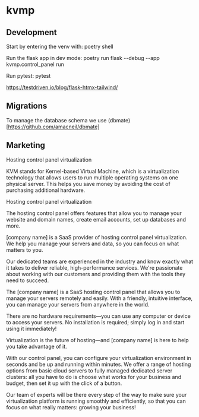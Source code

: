 # kvmp

## Development
Start by entering the venv with:
poetry shell

Run the flask app in dev mode:
poetry run flask --debug --app kvmp.control_panel run

Run pytest:
pytest

https://testdriven.io/blog/flask-htmx-tailwind/

## Migrations
To manage the database schema we use (dbmate)[https://github.com/amacneil/dbmate]

## Marketing

Hosting control panel virtualization

KVM stands for Kernel-based Virtual Machine, which is a virtualization technology that allows users to run multiple operating systems on one physical server. This helps you save money by avoiding the cost of purchasing additional hardware.

Hosting control panel virtualization

The hosting control panel offers features that allow you to manage your website and domain names, create email accounts, set up databases and more.

[company name] is a SaaS provider of hosting control panel virtualization. We help you manage your servers and data, so you can focus on what matters to you.

Our dedicated teams are experienced in the industry and know exactly what it takes to deliver reliable, high-performance services. We're passionate about working with our customers and providing them with the tools they need to succeed.

The [company name] is a SaaS hosting control panel that allows you to manage your servers remotely and easily. With a friendly, intuitive interface, you can manage your servers from anywhere in the world.

There are no hardware requirements—you can use any computer or device to access your servers. No installation is required; simply log in and start using it immediately!

Virtualization is the future of hosting—and [company name] is here to help you take advantage of it.

With our control panel, you can configure your virtualization environment in seconds and be up and running within minutes. We offer a range of hosting options from basic cloud servers to fully managed dedicated server clusters: all you have to do is choose what works for your business and budget, then set it up with the click of a button.

Our team of experts will be there every step of the way to make sure your virtualization platform is running smoothly and efficiently, so that you can focus on what really matters: growing your business!

